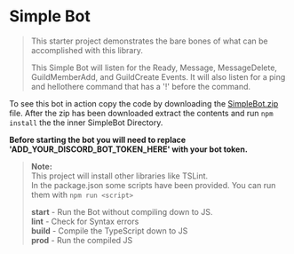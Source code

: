 # Simple Bot

> This starter project demonstrates the bare bones of what can be accomplished with this library.
>
> This Simple Bot will listen for the Ready, Message, MessageDelete, GuildMemberAdd, and GuildCreate Events. It will also listen for a ping and hellothere command that has a '!' before the command.

To see this bot in action copy the code by downloading the [SimpleBot.zip](https://github.com/OwenCalvin/discord.ts/raw/master/starter-projects/simple-bot/SimpleBot.zip) file.
After the zip has been downloaded extract the contents and run `npm install` the the inner SimpleBot Directory.

**Before starting the bot you will need to replace 'ADD_YOUR_DISCORD_BOT_TOKEN_HERE' with your bot token.**

> **Note:**  
> This project will install other libraries like TSLint.  
> In the package.json some scripts have been provided. You can run them with `npm run <script>`
>
> **start** - Run the Bot without compiling down to JS.  
> **lint** - Check for Syntax errors  
> **build** - Compile the TypeScript down to JS  
> **prod** - Run the compiled JS
